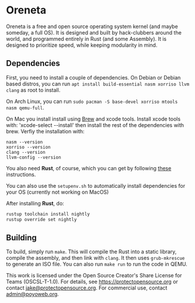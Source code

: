 # Oreneta

Oreneta is a free and open source operating system kernel (and maybe someday, a full OS). It is designed and built by hack-clubbers around the world, and programmed entirely in Rust (and some Assembly). It is designed to prioritize speed, while keeping modularity in mind.

## Dependencies

First, you need to install a couple of dependencies. On Debian or Debian based distros, you can run `apt install build-essential nasm xorriso llvm clang` as root to install. 

On Arch Linux, you can run `sudo pacman -S base-devel xorriso mtools nasm qemu-full`. 

On Mac you install install using [Brew](https://brew.sh/) and xcode tools. Install xcode tools with: 'xcode-select --install' then install the rest of the dependencies with brew. Verfiy the installation with:

```
nasm --version
xorriso --version
clang --version
llvm-config --version
```

You also need **Rust**, of course, which you can get by following [these](https://www.rust-lang.org/tools/install) instructions.

You can also use the `setupenv.sh` to automatically install dependencies for your OS (currently not working on MacOS)

After installing **Rust**, do:
 ```bash
 rustup toolchain install nightly
 rustup override set nightly
 ```

## Building

To build, simply run `make`. This will compile the Rust into a static library, compile the assembly, and then link with `clang`. It then uses `grub-mkrescue` to generate an ISO file. You can also run `make run` to run the code in QEMU.


This work is licensed under the Open Source Creator's Share License for Teams (OSCSL-T-1.0).
For details, see https://protectopensource.org or contact jake@protectopensource.org.
For commercial use, contact admin@poyoweb.org.  
